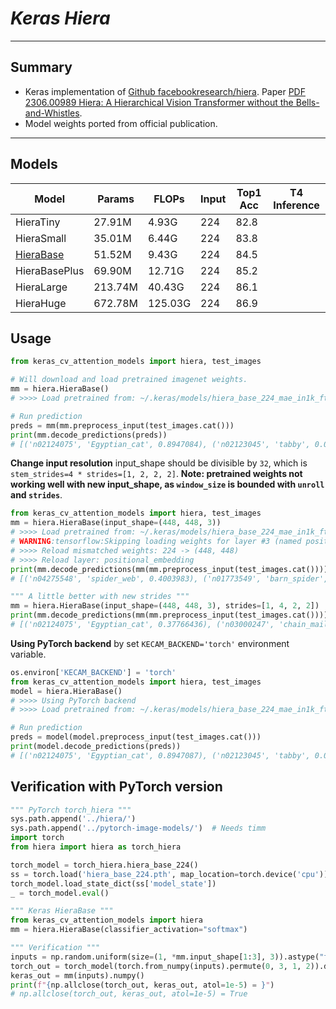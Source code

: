 # ___Keras Hiera___
***

## Summary
  - Keras implementation of [Github facebookresearch/hiera](https://github.com/facebookresearch/hiera). Paper [PDF 2306.00989 Hiera: A Hierarchical Vision Transformer without the Bells-and-Whistles](https://arxiv.org/pdf/2306.00989.pdf).
  - Model weights ported from official publication.
***

## Models
  | Model         | Params  | FLOPs   | Input | Top1 Acc | T4 Inference |
  | ------------- | ------- | ------- | ----- | -------- | ------------ |
  | HieraTiny     | 27.91M  | 4.93G   | 224   | 82.8     |              |
  | HieraSmall    | 35.01M  | 6.44G   | 224   | 83.8     |              |
  | [HieraBase](https://github.com/leondgarse/keras_cv_attention_models/releases/download/hiera/hiera_base_224_mae_in1k_ft1k.h5)     | 51.52M  | 9.43G   | 224   | 84.5     |              |
  | HieraBasePlus | 69.90M  | 12.71G  | 224   | 85.2     |              |
  | HieraLarge    | 213.74M | 40.43G  | 224   | 86.1     |              |
  | HieraHuge     | 672.78M | 125.03G | 224   | 86.9     |              |
## Usage
  ```py
  from keras_cv_attention_models import hiera, test_images

  # Will download and load pretrained imagenet weights.
  mm = hiera.HieraBase()
  # >>>> Load pretrained from: ~/.keras/models/hiera_base_224_mae_in1k_ft1k.h5

  # Run prediction
  preds = mm(mm.preprocess_input(test_images.cat()))
  print(mm.decode_predictions(preds))
  # [('n02124075', 'Egyptian_cat', 0.8947084), ('n02123045', 'tabby', 0.006296753), ...]
  ```
  **Change input resolution** input_shape should be divisible by `32`, which is `stem_strides=4 * strides=[1, 2, 2, 2]`. **Note: pretrained weights not working well with new input_shape, as `window_size` is bounded with `unroll` and `strides`**.
  ```py
  from keras_cv_attention_models import hiera, test_images
  mm = hiera.HieraBase(input_shape=(448, 448, 3))
  # >>>> Load pretrained from: ~/.keras/models/hiera_base_224_mae_in1k_ft1k.h5
  # WARNING:tensorflow:Skipping loading weights for layer #3 (named positional_embedding) ...
  # >>>> Reload mismatched weights: 224 -> (448, 448)
  # >>>> Reload layer: positional_embedding
  print(mm.decode_predictions(mm(mm.preprocess_input(test_images.cat()))))
  # [('n04275548', 'spider_web', 0.4003983), ('n01773549', 'barn_spider', 0.10982952), ...]

  """ A little better with new strides """
  mm = hiera.HieraBase(input_shape=(448, 448, 3), strides=[1, 4, 2, 2])
  print(mm.decode_predictions(mm(mm.preprocess_input(test_images.cat()))))
  # [('n02124075', 'Egyptian_cat', 0.37766436), ('n03000247', 'chain_mail', 0.09813311), ...]
  ```
  **Using PyTorch backend** by set `KECAM_BACKEND='torch'` environment variable.
  ```py
  os.environ['KECAM_BACKEND'] = 'torch'
  from keras_cv_attention_models import hiera, test_images
  model = hiera.HieraBase()
  # >>>> Using PyTorch backend
  # >>>> Load pretrained from: ~/.keras/models/hiera_base_224_mae_in1k_ft1k.h5

  # Run prediction
  preds = model(model.preprocess_input(test_images.cat()))
  print(model.decode_predictions(preds))
  # [('n02124075', 'Egyptian_cat', 0.8947087), ('n02123045', 'tabby', 0.006296773), ...]
  ```
## Verification with PyTorch version
  ```py
  """ PyTorch torch_hiera """
  sys.path.append('../hiera/')
  sys.path.append('../pytorch-image-models/')  # Needs timm
  import torch
  from hiera import hiera as torch_hiera

  torch_model = torch_hiera.hiera_base_224()
  ss = torch.load('hiera_base_224.pth', map_location=torch.device('cpu'))
  torch_model.load_state_dict(ss['model_state'])
  _ = torch_model.eval()

  """ Keras HieraBase """
  from keras_cv_attention_models import hiera
  mm = hiera.HieraBase(classifier_activation="softmax")

  """ Verification """
  inputs = np.random.uniform(size=(1, *mm.input_shape[1:3], 3)).astype("float32")
  torch_out = torch_model(torch.from_numpy(inputs).permute(0, 3, 1, 2)).detach().numpy()
  keras_out = mm(inputs).numpy()
  print(f"{np.allclose(torch_out, keras_out, atol=1e-5) = }")
  # np.allclose(torch_out, keras_out, atol=1e-5) = True
  ```
